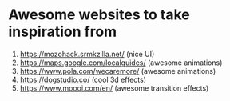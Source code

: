 # Awesome websites to take inspiration from

1. https://mozohack.srmkzilla.net/ (nice UI)
2. https://maps.google.com/localguides/ (awesome animations)
3. https://www.pola.com/wecaremore/ (awesome animations)
4. https://dogstudio.co/ (cool 3d effects)
5. https://www.moooi.com/en/ (awesome transition effects)
